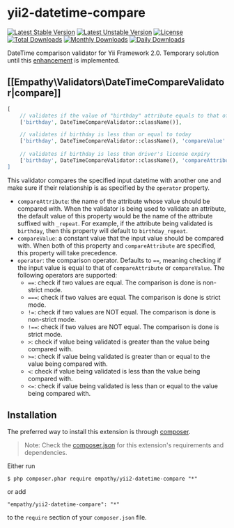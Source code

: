 # yii2-datetime-compare

[![Latest Stable Version](https://poser.pugx.org/empathy/yii2-datetime-compare/v/stable.svg)](https://packagist.org/packages/empathy/yii2-datetime-compare)
[![Latest Unstable Version](https://poser.pugx.org/empathy/yii2-datetime-compare/v/unstable.svg)](https://packagist.org/packages/empathy/yii2-datetime-compare)
[![License](https://poser.pugx.org/empathy/yii2-datetime-compare/license.svg)](https://packagist.org/packages/empathy/yii2-datetime-compare)
[![Total Downloads](https://poser.pugx.org/empathy/yii2-datetime-compare/downloads.svg)](https://packagist.org/packages/empathy/yii2-datetime-compare)
[![Monthly Downloads](https://poser.pugx.org/empathy/yii2-datetime-compare/d/monthly.png)](https://packagist.org/packages/empathy/yii2-datetime-compare)
[![Daily Downloads](https://poser.pugx.org/empathy/yii2-datetime-compare/d/daily.png)](https://packagist.org/packages/empathy/yii2-datetime-compare)

DateTime comparison validator for Yii Framework 2.0. Temporary solution until this [enhancement](https://github.com/yiisoft/yii2/issues/3581) is implemented.

## [[Empathy\Validators\DateTimeCompareValidator|compare]] <span id="datetime-compare"></span>

```php
[
    // validates if the value of "birthday" attribute equals to that of "birthday_repeat"
    ['birthday', DateTimeCompareValidator::className()],

    // validates if birthday is less than or equal to today
    ['birthday', DateTimeCompareValidator::className(), 'compareValue' => date('Y-m-d H:i:s'), 'operator' => '<='],
    
    // validates if birthday is less than driver's license expiry
    ['birthday', DateTimeCompareValidator::className(), 'compareAttribute' => 'driver_license_expiry, 'operator' => '<'],
]
```

This validator compares the specified input datetime with another one and make sure if their relationship
is as specified by the `operator` property.

- `compareAttribute`: the name of the attribute whose value should be compared with. When the validator
  is being used to validate an attribute, the default value of this property would be the name of
  the attribute suffixed with `_repeat`. For example, if the attribute being validated is `birthday`,
  then this property will default to `birthday_repeat`.
- `compareValue`: a constant value that the input value should be compared with. When both 
  of this property and `compareAttribute` are specified, this property will take precedence.
- `operator`: the comparison operator. Defaults to `==`, meaning checking if the input value is equal
  to that of `compareAttribute` or `compareValue`. The following operators are supported:
     * `==`: check if two values are equal. The comparison is done is non-strict mode.
     * `===`: check if two values are equal. The comparison is done is strict mode.
     * `!=`: check if two values are NOT equal. The comparison is done is non-strict mode.
     * `!==`: check if two values are NOT equal. The comparison is done is strict mode.
     * `>`: check if value being validated is greater than the value being compared with.
     * `>=`: check if value being validated is greater than or equal to the value being compared with.
     * `<`: check if value being validated is less than the value being compared with.
     * `<=`: check if value being validated is less than or equal to the value being compared with.

## Installation

The preferred way to install this extension is through [composer](http://getcomposer.org/download/).

> Note: Check the [composer.json](https://github.com/empathy/yii2-datetime-compare/blob/master/composer.json) for this extension's requirements and dependencies. 

Either run

```
$ php composer.phar require empathy/yii2-datetime-compare "*"
```

or add

```
"empathy/yii2-datetime-compare": "*"
```

to the ```require``` section of your `composer.json` file.
